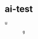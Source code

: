  # ai-test 
  u
 
            g   
 

  
                   
                        
            
                    
